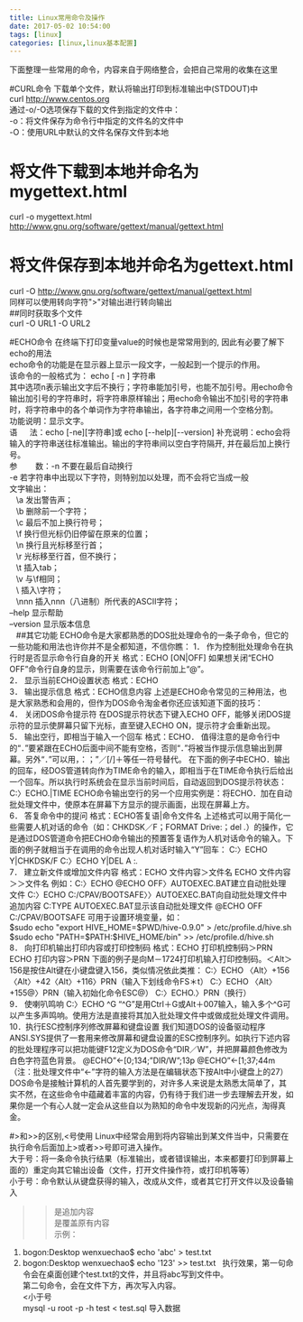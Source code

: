 ```yaml
---
title: Linux常用命令及操作
date: 2017-05-02 10:54:00
tags: [linux]
categories: [linux,linux基本配置]
---
```

下面整理一些常用的命令，内容来自于网络整合，会把自己常用的收集在这里  

#CURL命令
下载单个文件，默认将输出打印到标准输出中(STDOUT)中  
curl http://www.centos.org  
通过-o/-O选项保存下载的文件到指定的文件中：  
-o：将文件保存为命令行中指定的文件名的文件中  
-O：使用URL中默认的文件名保存文件到本地  
# 将文件下载到本地并命名为mygettext.html  
curl -o mygettext.html http://www.gnu.org/software/gettext/manual/gettext.html  
# 将文件保存到本地并命名为gettext.html  
curl -O http://www.gnu.org/software/gettext/manual/gettext.html  
同样可以使用转向字符">"对输出进行转向输出  
##同时获取多个文件  
curl -O URL1 -O URL2  


#ECHO命令
在终端下打印变量value的时候也是常常用到的, 因此有必要了解下echo的用法  
echo命令的功能是在显示器上显示一段文字，一般起到一个提示的作用。  
该命令的一般格式为： echo [ -n ] 字符串  
其中选项n表示输出文字后不换行；字符串能加引号，也能不加引号。用echo命令输出加引号的字符串时，将字符串原样输出；用echo命令输出不加引号的字符串时，将字符串中的各个单词作为字符串输出，各字符串之间用一个空格分割。  
功能说明：显示文字。  
语 　 法：echo [-ne][字符串]或 echo [--help][--version]
补充说明：echo会将输入的字符串送往标准输出。输出的字符串间以空白字符隔开, 并在最后加上换行号。  
参　　 数：-n 不要在最后自动换行  
-e 若字符串中出现以下字符，则特别加以处理，而不会将它当成一般  
文字输出：  
   \a 发出警告声；  
   \b 删除前一个字符；  
   \c 最后不加上换行符号；  
   \f 换行但光标仍旧停留在原来的位置；  
   \n 换行且光标移至行首；  
   \r 光标移至行首，但不换行；  
   \t 插入tab；  
   \v 与\f相同；  
   \\ 插入\字符；  
   \nnn 插入nnn（八进制）所代表的ASCII字符；  
–help 显示帮助  
–version 显示版本信息  
  
##其它功能
ECHO命令是大家都熟悉的DOS批处理命令的一条子命令，但它的一些功能和用法也许你并不是全都知道，不信你瞧：
1． 作为控制批处理命令在执行时是否显示命令行自身的开关 格式：ECHO [ON|OFF] 如果想关闭“ECHO OFF”命令行自身的显示，则需要在该命令行前加上“@”。  
2． 显示当前ECHO设置状态 格式：ECHO  
3． 输出提示信息 格式：ECHO信息内容 上述是ECHO命令常见的三种用法，也是大家熟悉和会用的，但作为DOS命令淘金者你还应该知道下面的技巧：  
4． 关闭DOS命令提示符 在DOS提示符状态下键入ECHO OFF，能够关闭DOS提示符的显示使屏幕只留下光标，直至键入ECHO ON，提示符才会重新出现。  
5． 输出空行，即相当于输入一个回车 格式：ECHO． 值得注意的是命令行中的“．”要紧跟在ECHO后面中间不能有空格，否则“．”将被当作提示信息输出到屏幕。另外“．”可以用，：；”／[/]＋等任一符号替代。 在下面的例子中ECHO．输出的回车，经DOS管道转向作为TIME命令的输入，即相当于在TIME命令执行后给出一个回车。所以执行时系统会在显示当前时间后，自动返回到DOS提示符状态： C:〉ECHO.|TIME ECHO命令输出空行的另一个应用实例是：将ECHO．加在自动批处理文件中，使原本在屏幕下方显示的提示画面，出现在屏幕上方。  
6． 答复命令中的提问 格式：ECHO答复语|命令文件名 上述格式可以用于简化一些需要人机对话的命令（如：CHKDSK／F；FORMAT Drive:；del *.*）的操作，它是通过DOS管道命令把ECHO命令输出的预置答复语作为人机对话命令的输入。下面的例子就相当于在调用的命令出现人机对话时输入“Y”回车： C:〉ECHO Y|CHKDSK/F C:〉ECHO Y|DEL A :*.*  
7． 建立新文件或增加文件内容 格式：ECHO 文件内容＞文件名 ECHO 文件内容＞＞文件名 例如：C:〉ECHO @ECHO OFF〉AUTOEXEC.BAT建立自动批处理文件 C:〉ECHO C:/CPAV/BOOTSAFE〉〉AUTOEXEC.BAT向自动批处理文件中追加内容 C:TYPE AUTOEXEC.BAT显示该自动批处理文件 @ECHO OFF C:/CPAV/BOOTSAFE
    可用于设置环境变量，如：  
    $sudo echo "export HIVE_HOME=$PWD/hive-0.9.0" > /etc/profile.d/hive.sh  
    $sudo echo "PATH=$PATH:$HIVE_HOME/bin" >> /etc/profile.d/hive.sh  
8． 向打印机输出打印内容或打印控制码 格式：ECHO 打印机控制码＞PRN ECHO 打印内容＞PRN 下面的例子是向M－1724打印机输入打印控制码。＜Alt＞156是按住Alt键在小键盘键入156，类似情况依此类推： C:〉ECHO 〈Alt〉+156〈Alt〉+42〈Alt〉+116〉PRN（输入下划线命令FS＊t） C:〉ECHO 〈Alt〉+155@〉PRN（输入初始化命令ESC@） C:〉ECHO.〉PRN（换行）  
9． 使喇叭鸣响 C:〉ECHO ^G “^G”是用Ctrl＋G或Alt＋007输入，输入多个^G可以产生多声鸣响。使用方法是直接将其加入批处理文件中或做成批处理文件调用。  
10．执行ESC控制序列修改屏幕和键盘设置 我们知道DOS的设备驱动程序ANSI.SYS提供了一套用来修改屏幕和键盘设置的ESC控制序列。如执行下述内容的批处理程序可以把功能键F12定义为DOS命令“DIR／W”，并把屏幕颜色修改为白色字符蓝色背景。 @ECHO”←[0;134;”DIR/W”;13p @ECHO”←[1;37;44m （注：批处理文件中“←”字符的输入方法是在编辑状态下按Alt中小键盘上的27） DOS命令是接触计算机的人首先要学到的，对许多人来说是太熟悉太简单了，其实不然，在这些命令中蕴藏着丰富的内容，仍有待于我们进一步去理解去开发，如果你是一个有心人就一定会从这些自以为熟知的命令中发现新的闪光点，淘得真金。  

#>和>>的区别,<号使用
Linux中经常会用到将内容输出到某文件当中，只需要在执行命令后面加上>或者>>号即可进入操作。  
大于号：将一条命令执行结果（标准输出，或者错误输出，本来都要打印到屏幕上面的）重定向其它输出设备（文件，打开文件操作符，或打印机等等）  
小于号：命令默认从键盘获得的输入，改成从文件，或者其它打开文件以及设备输入  
>> 是追加内容  
> 是覆盖原有内容  
示例：  
1. bogon:Desktop wenxuechao$ echo 'abc' > test.txt    
2. bogon:Desktop wenxuechao$ echo '123' >> test.txt  
执行效果，第一句命令会在桌面创建个test.txt的文件，并且将abc写到文件中。  
第二句命令，会在文件下方，再次写入内容。  
<小于号    
mysql -u root -p -h test < test.sql 导入数据    
